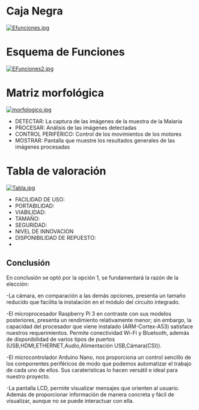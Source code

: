 # Caja Negra
[![Efunciones.jpg](https://i.postimg.cc/6qnHZk7r/Efunciones.jpg)](https://postimg.cc/T52qMHJ1)
# Esquema de Funciones
[![EFunciones2.jpg](https://i.postimg.cc/ncH4yBWk/EFunciones2.jpg)](https://postimg.cc/py658hRh)
# Matriz morfológica
[![morfologico.jpg](https://i.postimg.cc/130Z8xBP/morfologico.jpg)](https://postimg.cc/18zddjbY)
- DETECTAR: La captura de las imágenes de la muestra de la Malaria
- PROCESAR: Análisis de las imágenes detectadas
- CONTROL PERIFÉRICO: Control de los movimientos de los motores
- MOSTRAR: Pantalla que muestre los resultados generales de las imágenes procesadas
# Tabla de valoración
[![Tabla.jpg](https://i.postimg.cc/cC6nJBNy/Tabla.jpg)](https://postimg.cc/wR8vfJv0)
- FACILIDAD DE USO:
- PORTABILIDAD: 
- VIABILIDAD:
- TAMAÑO:
- SEGURIDAD:
- NIVEL DE INNOVACION
- DISPONIBILIDAD DE REPUESTO:
- 
## Conclusión
En conclusión se optó por la opción 1, se fundamentará la razón de la elección:

-La cámara, en comparación a las demás opciones, presenta un tamaño reducido que facilita la instalación en el módulo del circuito integrado.

-El microprocesador Raspberry Pi 3 en contraste con sus modelos posteriores, presenta un rendimiento relativamente menor; sin embargo, la capacidad del procesador que viene instalado (ARM-Cortex-A53) satisface nuestros requerimientos. Permite conectividad Wi-Fi y Bluetooth, además de disponibilidad de varios tipos de puertos (USB,HDMI,ETHERNET,Audio,Alimentación USB,Cámara(CSI)).

-El microcontrolador Arduino Nano, nos proporciona un control sencillo de los componentes periféricos de modo que podemos automatizar el trabajo de cada uno de ellos. Sus caraterísticas lo hacen versátil e ideal para nuestro proyecto.

-La pantalla LCD, permite visualizar mensajes que orienten al usuario. Además de proporcionar información de manera concreta y fácil de visualizar, aunque no se puede interactuar con ella.
